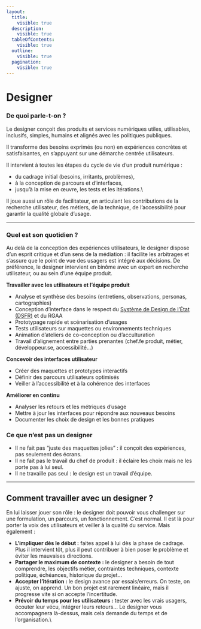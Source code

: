 ```yaml
---
layout:
  title:
    visible: true
  description:
    visible: true
  tableOfContents:
    visible: true
  outline:
    visible: true
  pagination:
    visible: true
---
```


# Designer

### De quoi parle-t-on ?

Le designer conçoit des produits et services numériques utiles, utilisables, inclusifs, simples, humains et alignés avec les politiques publiques.

Il transforme des besoins exprimés (ou non) en expériences concrètes et satisfaisantes, en s’appuyant sur une démarche centrée utilisateurs.

Il intervient à toutes les étapes du cycle de vie d’un produit numérique :

* du cadrage initial (besoins, irritants, problèmes),
* à la conception de parcours et d’interfaces,
* jusqu’à la mise en œuvre, les tests et les itérations.\


Il joue aussi un rôle de facilitateur, en articulant les contributions de la recherche utilisateur, des métiers, de la technique, de l’accessibilité pour garantir la qualité globale d’usage.

***

### Quel est son quotidien ?

Au delà de la conception des expériences utilisateurs, le designer dispose d’un esprit critique et d’un sens de la médiation : il facilite les arbitrages et s’assure que le point de vue des usagers est intégré aux décisions. De préférence, le designer intervient en binôme avec un expert en recherche utilisateur, ou au sein d’une équipe produit.

**Travailler avec les utilisateurs et l’équipe produit**

* Analyse et synthèse des besoins (entretiens, observations, personas, cartographies)
* Conception d’interface dans le respect du [Système de Design de l’État (DSFR)](https://systeme-de-design.gouv.fr) et du RGAA
* Prototypage rapide et scénarisation d’usages
* Tests utilisateurs sur maquettes ou environnements techniques
* Animation d’ateliers de co-conception ou d’acculturation
* Travail d’alignement entre parties prenantes (chef.fe produit, métier, développeur.se, accessibilité…)

**Concevoir des interfaces utilisateur**

* Créer des maquettes et prototypes interactifs
* Définir des parcours utilisateurs optimisés
* Veiller à l’accessibilité et à la cohérence des interfaces

**Améliorer en continu**

* Analyser les retours et les métriques d’usage
* Mettre à jour les interfaces pour répondre aux nouveaux besoins
* Documenter les choix de design et les bonnes pratiques

### Ce que n’est pas un designer

* Il ne fait pas “juste des maquettes jolies” : il conçoit des expériences, pas seulement des écrans.
* Il ne fait pas le travail du chef de produit : il éclaire les choix mais ne les porte pas à lui seul.
* Il ne travaille pas seul : le design est un travail d’équipe.

***

## Comment travailler avec un designer ?

En lui laisser jouer son rôle : le designer doit pouvoir vous challenger sur une formulation, un parcours, un fonctionnement. C’est normal. Il est là pour porter la voix des utilisateurs et veiller à la qualité du service. Mais également :

* **L’impliquer dès le début :** faites appel à lui dès la phase de cadrage. Plus il intervient tôt, plus il peut contribuer à bien poser le problème et éviter les mauvaises directions.
* **Partager le maximum de contexte :** le designer a besoin de tout comprendre, les objectifs métier, contraintes techniques, contexte politique, échéances, historique du projet…
* **Accepter l’itération :** le design avance par essais/erreurs. On teste, on ajuste, on apprend. Un bon projet est rarement linéaire, mais il progresse vite si on accepte l’incertitude.
* **Prévoir du temps pour les utilisateurs :** tester avec les vrais usagers, écouter leur vécu, intégrer leurs retours… Le designer vous accompagnera là-dessus, mais cela demande du temps et de l’organisation.\

